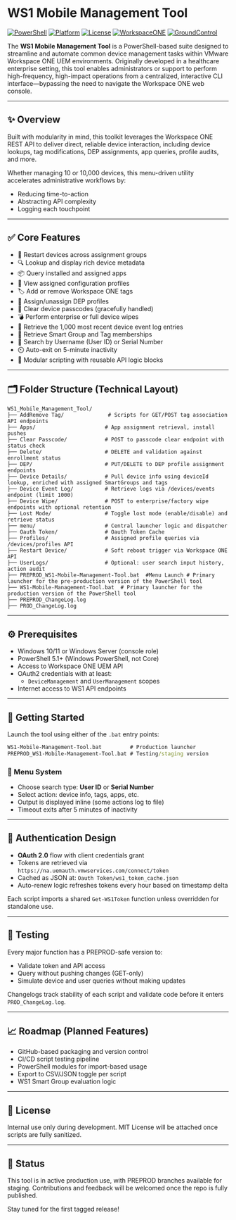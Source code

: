 # WS1 Mobile Management Tool

[![PowerShell](https://img.shields.io/badge/PowerShell-5.1%2B-blue.svg)](https://docs.microsoft.com/powershell/)
[![Platform](https://img.shields.io/badge/Platform-Windows%2010%20%2F%2011-lightgrey)](https://microsoft.com)
[![License](https://img.shields.io/badge/License-MIT-green.svg)](LICENSE)
[![WorkspaceONE](https://img.shields.io/badge/WorkspaceONE-API_Integrated-blueviolet.svg)](https://developer.vmware.com/apis/ws1/)
[![GroundControl](https://img.shields.io/badge/GroundControl-Compatible-yellow.svg)](https://www.imprivata.com/groundcontrol)

The **WS1 Mobile Management Tool** is a PowerShell-based suite designed to streamline and automate common device management tasks within VMware Workspace ONE UEM environments. Originally developed in a healthcare enterprise setting, this tool enables administrators or support to perform high-frequency, high-impact operations from a centralized, interactive CLI interface—bypassing the need to navigate the Workspace ONE web console.

---

## ✨ Overview
Built with modularity in mind, this toolkit leverages the Workspace ONE REST API to deliver direct, reliable device interaction, including device lookups, tag modifications, DEP assignments, app queries, profile audits, and more.

Whether managing 10 or 10,000 devices, this menu-driven utility accelerates administrative workflows by:
- Reducing time-to-action
- Abstracting API complexity
- Logging each touchpoint

---

## ✅ Core Features

- 🔁 Restart devices across assignment groups
- 🔍 Lookup and display rich device metadata
- 📦 Query installed and assigned apps
- 🧩 View assigned configuration profiles
- 🏷️ Add or remove Workspace ONE tags
- 🚚 Assign/unassign DEP profiles
- 🔐 Clear device passcodes (gracefully handled)
- 💣 Perform enterprise or full device wipes
- 📑 Retrieve the 1,000 most recent device event log entries
- 👥 Retrieve Smart Group and Tag memberships
- 👤 Search by Username (User ID) or Serial Number
- ⏲️ Auto-exit on 5-minute inactivity
- 💬 Modular scripting with reusable API logic blocks

---

## 🗂 Folder Structure (Technical Layout)

```
WS1_Mobile_Management_Tool/
├── AddRemove Tag/              # Scripts for GET/POST tag association API endpoints
├── Apps/                      # App assignment retrieval, install pushes
├── Clear Passcode/            # POST to passcode clear endpoint with status check
├── Delete/                    # DELETE and validation against enrollment status
├── DEP/                       # PUT/DELETE to DEP profile assignment endpoints
├── Device Details/            # Pull device info using deviceId lookup, enriched with assigned SmartGroups and tags
├── Device Event Log/          # Retrieve logs via /devices/events endpoint (limit 1000)
├── Device Wipe/               # POST to enterprise/factory wipe endpoints with optional retention
├── Lost Mode/                 # Toggle lost mode (enable/disable) and retrieve status
├── menu/                      # Central launcher logic and dispatcher
├── Oauth Token/               # Oauth Token Cache
├── Profiles/                  # Assigned profile queries via /devices/profiles API
├── Restart Device/            # Soft reboot trigger via Workspace ONE API
├── UserLogs/                  # Optional: user search input history, action audit
├── PREPROD_WS1-Mobile-Management-Tool.bat 	#Menu Launch # Primary launcher for the pre-production version of the PowerShell tool
├── WS1-Mobile-Management-Tool.bat	# Primary launcher for the production version of the PowerShell tool
├── PREPROD_ChangeLog.log
├── PROD_ChangeLog.log
```

---

## ⚙️ Prerequisites
- Windows 10/11 or Windows Server (console role)
- PowerShell 5.1+ (Windows PowerShell, not Core)
- Access to Workspace ONE UEM API
- OAuth2 credentials with at least:
  - `DeviceManagement` and `UserManagement` scopes
- Internet access to WS1 API endpoints

---

## 🚀 Getting Started

Launch the tool using either of the `.bat` entry points:
```bat
WS1-Mobile-Management-Tool.bat         # Production launcher
PREPROD_WS1-Mobile-Management-Tool.bat # Testing/staging version
```

### 🧠 Menu System
- Choose search type: **User ID** or **Serial Number**
- Select action: device info, tags, apps, etc.
- Output is displayed inline (some actions log to file)
- Timeout exits after 5 minutes of inactivity

---

## 🔐 Authentication Design

- **OAuth 2.0** flow with client credentials grant
- Tokens are retrieved via `https://na.uemauth.vmwservices.com/connect/token`
- Cached as JSON at: `Oauth Token/ws1_token_cache.json`
- Auto-renew logic refreshes tokens every hour based on timestamp delta

Each script imports a shared `Get-WS1Token` function unless overridden for standalone use.

---

## 🧪 Testing

Every major function has a PREPROD-safe version to:
- Validate token and API access
- Query without pushing changes (GET-only)
- Simulate device and user queries without making updates

Changelogs track stability of each script and validate code before it enters `PROD_ChangeLog.log`.

---

## 📈 Roadmap (Planned Features)
- GitHub-based packaging and version control
- CI/CD script testing pipeline
- PowerShell modules for import-based usage
- Export to CSV/JSON toggle per script
- WS1 Smart Group evaluation logic

---

## 📝 License
Internal use only during development.
MIT License will be attached once scripts are fully sanitized.

---

## 📣 Status
This tool is in active production use, with PREPROD branches available for staging. Contributions and feedback will be welcomed once the repo is fully published.

Stay tuned for the first tagged release!
